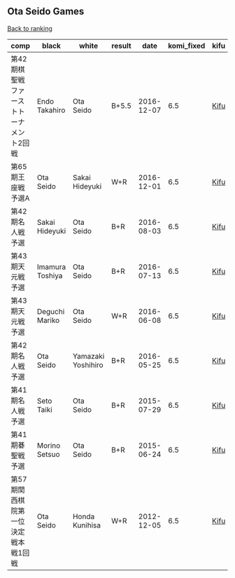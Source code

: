 ## Ota Seido Games

[Back to ranking](../../index.md)




| **comp** | **black** | **white** | **result** | **date** | **komi_fixed** | **kifu** | 
| --- | --- | --- | --- | --- | --- | --- |
| 第42期棋聖戦　ファーストトーナメント2回戦 | Endo Takahiro | Ota Seido | B+5.5 | 2016-12-07 | 6.5 | [Kifu](https://kifudepot.net/kifucontents.php?id=fhJgJMsu%2BT4VfJYqCOlr8g%3D%3D) | 
| 第65期王座戦予選A | Ota Seido | Sakai Hideyuki | W+R | 2016-12-01 | 6.5 | [Kifu](https://kifudepot.net/kifucontents.php?id=7xpnBKp7dso0Rq3utiTSMw%3D%3D) | 
| 第42期名人戦予選 | Sakai Hideyuki | Ota Seido | B+R | 2016-08-03 | 6.5 | [Kifu](https://kifudepot.net/kifucontents.php?id=B4MceCWzf7%2FtIk7TMz6VYg%3D%3D) | 
| 第43期天元戦予選 | Imamura Toshiya | Ota Seido | B+R | 2016-07-13 | 6.5 | [Kifu](https://kifudepot.net/kifucontents.php?id=QQh0dlxr%2Bz3GCBwA4Fn%2FnQ%3D%3D) | 
| 第43期天元戦予選 | Deguchi Mariko | Ota Seido | W+R | 2016-06-08 | 6.5 | [Kifu](https://kifudepot.net/kifucontents.php?id=G34Nnm%2F197a3hx2%2BpRd%2FCg%3D%3D) | 
| 第42期名人戦予選 | Ota Seido | Yamazaki Yoshihiro | B+R | 2016-05-25 | 6.5 | [Kifu](https://kifudepot.net/kifucontents.php?id=akFjkelQaTC%2B8AMOdbgm0g%3D%3D) | 
| 第41期名人戦予選 | Seto Taiki | Ota Seido | B+R | 2015-07-29 | 6.5 | [Kifu](https://kifudepot.net/kifucontents.php?id=3vCyUZs5OWV%2FYDvVoU%2BsrQ%3D%3D) | 
| 第41期碁聖戦予選 | Morino Setsuo | Ota Seido | B+R | 2015-06-24 | 6.5 | [Kifu](https://kifudepot.net/kifucontents.php?id=U1ffH%2BGoOQAi0pGrVl41ZA%3D%3D) | 
| 第57期関西棋院第一位決定戦本戦1回戦 | Ota Seido | Honda Kunihisa | W+R | 2012-12-05 | 6.5 | [Kifu](https://kifudepot.net/kifucontents.php?id=wTejpC1H%2FnTbs9%2BDd9T08g%3D%3D) |




